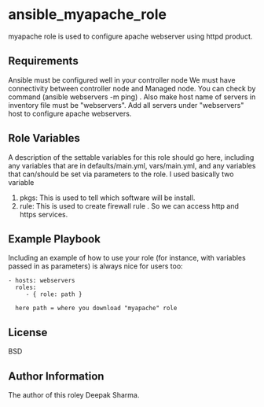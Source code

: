 ansible_myapache_role
=========

myapache role is used to configure apache webserver using httpd product. 

Requirements
------------

Ansible must be configured well in your controller node
We must have connectivity between controller node and Managed node. You can check by command (ansible webservers -m ping) .
Also make host name of servers in inventory file must be "webservers". Add all servers under "webservers" host to configure apache webservers.

Role Variables
--------------

A description of the settable variables for this role should go here, including any variables that are in defaults/main.yml, vars/main.yml, and any variables that can/should be set via parameters to the role. I used basically two variable
1. pkgs: This is used to tell which software will be install.
2. rule: This is used to create firewall rule . So we can access http and https services.


Example Playbook
----------------

Including an example of how to use your role (for instance, with variables passed in as parameters) is always nice for users too:

    - hosts: webservers
      roles:
         - { role: path }
      
      here path = where you download "myapache" role

License
-------

BSD

Author Information
------------------
The author of this roley Deepak Sharma.
